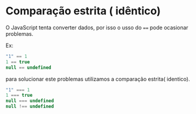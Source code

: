 # Comparação estrita ( idêntico)

O JavaScript tenta converter dados, por isso o usso do `==` pode ocasionar problemas.

Ex:

```javascript
"1" == 1
1 == true
null == undefined
```

para solucionar este problemas utilizamos a comparação estrita( identico).

```javaScript
"1" === 1
1 === true
null === undefined
null !== undefined
```